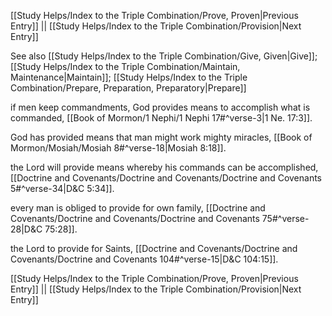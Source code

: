 [[Study Helps/Index to the Triple Combination/Prove, Proven|Previous Entry]]  ||  [[Study Helps/Index to the Triple Combination/Provision|Next Entry]]

 See also [[Study Helps/Index to the Triple Combination/Give, Given|Give]]; [[Study Helps/Index to the Triple Combination/Maintain, Maintenance|Maintain]]; [[Study Helps/Index to the Triple Combination/Prepare, Preparation, Preparatory|Prepare]]

 if men keep commandments, God provides means to accomplish what is commanded, [[Book of Mormon/1 Nephi/1 Nephi 17#^verse-3|1 Ne. 17:3]].

 God has provided means that man might work mighty miracles, [[Book of Mormon/Mosiah/Mosiah 8#^verse-18|Mosiah 8:18]].

 the Lord will provide means whereby his commands can be accomplished, [[Doctrine and Covenants/Doctrine and Covenants/Doctrine and Covenants 5#^verse-34|D&C 5:34]].

 every man is obliged to provide for own family, [[Doctrine and Covenants/Doctrine and Covenants/Doctrine and Covenants 75#^verse-28|D&C 75:28]].

 the Lord to provide for Saints, [[Doctrine and Covenants/Doctrine and Covenants/Doctrine and Covenants 104#^verse-15|D&C 104:15]].

[[Study Helps/Index to the Triple Combination/Prove, Proven|Previous Entry]]  ||  [[Study Helps/Index to the Triple Combination/Provision|Next Entry]]